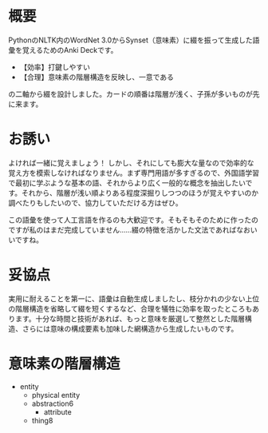 # 概要
PythonのNLTK内のWordNet 3.0からSynset（意味素）に綴を振って生成した語彙を覚えるためのAnki Deckです。
- 【効率】打鍵しやすい
- 【合理】意味素の階層構造を反映し、一意である

の二軸から綴を設計しました。カードの順番は階層が浅く、子孫が多いものが先に来ます。
# お誘い
よければ一緒に覚えましょう！ しかし、それにしても膨大な量なので効率的な覚え方を模索しなければなりません。まず専門用語が多すぎるので、外国語学習で最初に学ぶような基本の語、それからより広く一般的な概念を抽出したいです。それから、階層が浅い順よりある程度深掘りしつつのほうが覚えやすいのか調べたりもしたいので、協力していただける方はぜひ。

この語彙を使って人工言語を作るのも大歓迎です。そもそもそのために作ったのですが私のはまだ完成していません……綴の特徴を活かした文法であればなおいいですね。
# 妥協点
実用に耐えることを第一に、語彙は自動生成しましたし、枝分かれの少ない上位の階層構造を省略して綴を短くするなど、合理を犠牲に効率を取ったところもあります。十分な時間と技術があれば、もっと意味を厳選して整然とした階層構造、さらには意味の構成要素も加味した網構造から生成したいものです。
# 意味素の階層構造
- entity
  - physical entity
  - abstraction6
    - attribute
  - thing8

